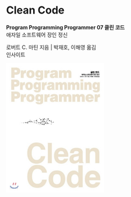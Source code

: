 # Clean Code

**Program Programming Programmer 07 클린 코드**  
애자일 소프트웨어 장인 정신

로버트 C. 마틴 지음 | 박재호, 이해영 옮김  
인사이트

<img src="../../images/Clean-Code.jpeg" width="265px" height="350px"/>
